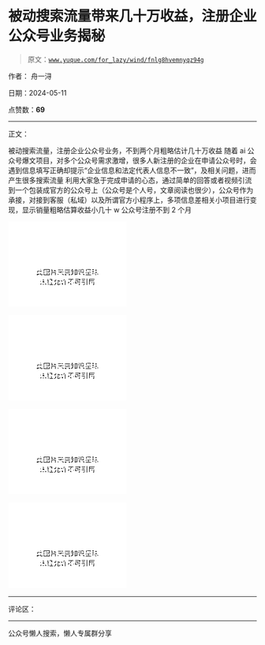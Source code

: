 # 被动搜索流量带来几十万收益，注册企业公众号业务揭秘

> 原文：[`www.yuque.com/for_lazy/wind/fnlg8hvemnyqz94g`](https://www.yuque.com/for_lazy/wind/fnlg8hvemnyqz94g)

作者： 舟一浔

日期：2024-05-11

点赞数：**69**

* * *

正文：

被动搜索流量，注册企业公众号业务，不到两个月粗略估计几十万收益
随着 ai 公众号爆文项目，对多个公众号需求激增，很多人新注册的企业在申请公众号时，会遇到信息填写正确却提示“企业信息和法定代表人信息不一致”，及相关问题，进而产生很多搜索流量
利用大家急于完成申请的心态，通过简单的回答或者视频引流到一个包装成官方的公众号上（公众号是个人号，文章阅读也很少），公众号作为承接，对接到客服（私域）以及所谓官方小程序上，多项信息差相关小项目进行变现，显示销量粗略估算收益小几十 w
公众号注册不到 2 个月

![](img/1f5373cc49376cbadbb98f368ee51bff.png)

![](img/46b42aafa18ca660b9c0dc925961603d.png)

![](img/98ed9f62457df5969ece0ff359344f48.png)

![](img/02512cd8cc1a1eea4a39f40af973df66.png)

* * *

评论区：

* * *

公众号懒人搜索，懒人专属群分享